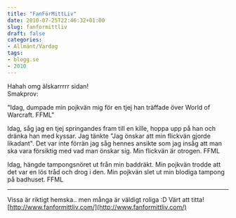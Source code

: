 ```yaml
---
title: "FanFörMittLiv"
date: 2010-07-25T22:46:32+01:00
slug: fanformittliv
draft: false
categories:
- Allmänt/Vardag
tags:
- blogg.se
- 2010
---
```

Hahah omg älskarrrrr sidan!  
Smakprov:  

"Idag, dumpade min pojkvän mig för en tjej han träffade över World of Warcraft. FFML"

Idag, såg jag en tjej springandes fram till en kille, hoppa upp på han och dränka han med kyssar. Jag tänkte "Jag önskar att min flickvän gjorde likadant". Det var inte förrän jag såg hennes ansikte som jag insåg att man ska vara försiktig med vad man önskar sig. Min flickvän är otrogen. FFML

Idag, hängde tampongsnöret ut från min baddräkt. Min pojkvän trodde att det var en lös tråd och drog i den. Min pojkvän slet ut min blodiga tampong på badhuset. FFML

* * *

  
  
Vissa är riktigt hemska.. men många är väldigt roliga :D Värt att titta!  
[http://www.fanformittliv.com/](http://www.fanformittliv.com/)